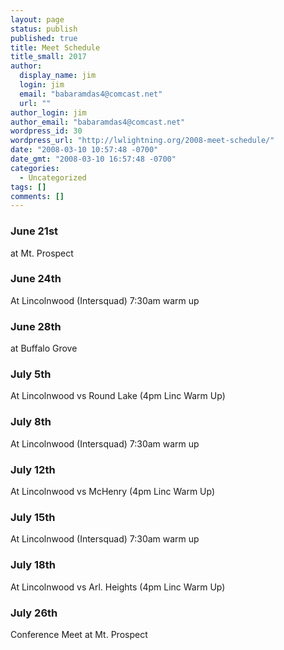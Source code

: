 ```yaml
---
layout: page
status: publish
published: true
title: Meet Schedule
title_small: 2017
author: 
  display_name: jim
  login: jim
  email: "babaramdas4@comcast.net"
  url: ""
author_login: jim
author_email: "babaramdas4@comcast.net"
wordpress_id: 30
wordpress_url: "http://lwlightning.org/2008-meet-schedule/"
date: "2008-03-10 10:57:48 -0700"
date_gmt: "2008-03-10 16:57:48 -0700"
categories: 
  - Uncategorized
tags: []
comments: []
---
```


### June 21st 
at Mt. Prospect

### June 24th 
At Lincolnwood (Intersquad) 7:30am warm up

### June 28th
at Buffalo Grove

### July 5th
At Lincolnwood vs Round Lake (4pm Linc Warm Up)

### July 8th
At Lincolnwood (Intersquad) 7:30am warm up

### July 12th
At Lincolnwood vs McHenry (4pm Linc Warm Up)

### July 15th
At Lincolnwood (Intersquad) 7:30am warm up

### July 18th
At Lincolnwood vs Arl. Heights (4pm Linc Warm Up)

### July 26th
Conference Meet at Mt. Prospect
